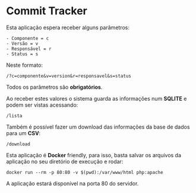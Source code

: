 # **Commit Tracker**

Esta aplicação espera receber alguns parâmetros:
```
- Componente = c
- Versão = v
- Responsável = r
- Status = s
```
Neste formato:
```
/?c=componente&v=version&r=responsavel&s=status
```

Todos os parâmetros são **obrigatórios**.

Ao receber estes valores o sistema guarda as informações num **SQLITE** e podem ser vistas acessando:
```
/lista
```
Também é possível fazer um download das informações da base de dados para um **CSV**:
```
/download
```
Esta aplicação é **Docker** friendly, para isso, basta salvar os arquivos da aplicação no seu diretório de execução e rodar:

```
docker run --rm -p 80:80 -v $(pwd):/var/www/html php:apache
```

A aplicação estará disponível na porta 80 do servidor.
